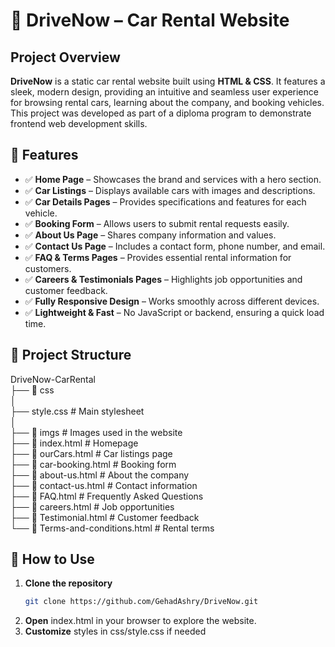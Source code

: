 # 🚗 DriveNow – Car Rental Website  

##  Project Overview  
**DriveNow** is a static car rental website built using **HTML & CSS**. It features a sleek, modern design, providing an intuitive and seamless user experience for browsing rental cars, learning about the company, and booking vehicles. This project was developed as part of a diploma program to demonstrate frontend web development skills.  

## 🌟 Features  
- ✅ **Home Page** – Showcases the brand and services with a hero section.  
- ✅ **Car Listings** – Displays available cars with images and descriptions.  
- ✅ **Car Details Pages** – Provides specifications and features for each vehicle.  
- ✅ **Booking Form** – Allows users to submit rental requests easily.  
- ✅ **About Us Page** – Shares company information and values.  
- ✅ **Contact Us Page** – Includes a contact form, phone number, and email.  
- ✅ **FAQ & Terms Pages** – Provides essential rental information for customers.  
- ✅ **Careers & Testimonials Pages** – Highlights job opportunities and customer feedback.  
- ✅ **Fully Responsive Design** – Works smoothly across different devices.  
- ✅ **Lightweight & Fast** – No JavaScript or backend, ensuring a quick load time.  

## 📂 Project Structure  
DriveNow-CarRental\
├── 📁 css\
│ \
├── style.css # Main stylesheet \
│ \
├── 📁 imgs # Images used in the website \
├── 📄 index.html # Homepage \
├── 📄 ourCars.html # Car listings page \
├── 📄 car-booking.html # Booking form \
├── 📄 about-us.html # About the company \
├── 📄 contact-us.html # Contact information \
├── 📄 FAQ.html # Frequently Asked Questions \
├── 📄 careers.html # Job opportunities \
├── 📄 Testimonial.html # Customer feedback \
└── 📄 Terms-and-conditions.html # Rental terms 


## 🚀 How to Use  
1. **Clone the repository**  
   ```sh
   git clone https://github.com/GehadAshry/DriveNow.git
2. **Open** index.html in your browser to explore the website.
3. **Customize** styles in css/style.css if needed

